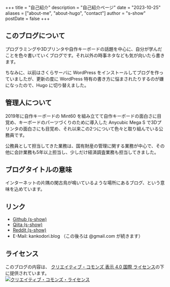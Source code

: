 +++
title = "自己紹介"
description = "自己紹介ページ"
date = "2023-10-25"
aliases = ["about-me", "about-hugo", "contact"]
author = "s-show"
postDate = false
+++

## このブログについて

プログラミングや3Dプリンタや自作キーボードの話題を中心に、自分が学んだことを色々書いていくブログです。それ以外の時事ネタなども気が向いたら書きます。

ちなみに、以前はさくらサーバに WordPress をインストールしてブログを作っていましたが、更新の度に WordPress 特有の書き方に悩まされたりするのが嫌になったので、Hugo に切り替えました。

## 管理人について

2019年に自作キーボードの Mint60 を組み立てて自作キーボードの面白さに目覚め、キーボードのパーツづくりのために導入した Anycubic Mega S で3Dプリンタの面白さにも目覚め、それ以来この2つについて色々と取り組んでいる公務員です。

公務員として担当してきた業務は、国有財産の管理に関する業務が中心で、その他に会計業務も5年以上担当し、少しだけ経済調査業務も担当してきました。

## ブログタイトルの意味

インターネットの片隅の閑古鳥が鳴いているような場所にあるブログ、という意味を込めています。

## リンク

- <a href="https://github.com/s-show" target="_blank" rel="noopener">Github (s-show)</a>
- <a href="https://qiita.com/s-show" target="_blank" rel="noopener">Qiita (s-show)</a>
- <a href="https://www.reddit.com/user/s-show/" target="_blank" rel="noopener">Reddit (s-show)</a>
- E-Mail: kankodori.blog （この後ろは @gmail.com が続きます）

## ライセンス

このブログの内容は、 <a rel="license" href="http://creativecommons.org/licenses/by/4.0/">クリエイティブ・コモンズ 表示 4.0 国際 ライセンス</a>の下に提供されています。<br />
<a rel="license" href="http://creativecommons.org/licenses/by/4.0/"><img alt="クリエイティブ・コモンズ・ライセンス" style="border-width:0" src="https://i.creativecommons.org/l/by/4.0/88x31.png" /></a>